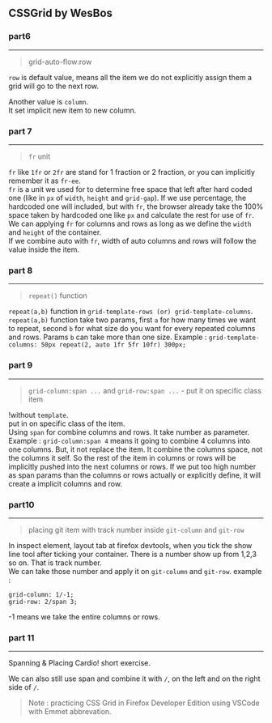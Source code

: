 CSSGrid by WesBos
--
### part6 
---
> grid-auto-flow:row

`row` is default value, means all the item we do not explicitly assign them a grid will go to the next row.

Another value is `column`.<br /> It set implicit new item to new column.

### part 7
---
> `fr` unit

`fr` like `1fr` or `2fr` are stand for 1 fraction or 2 fraction, or you can implicitly remember it as `fr-ee`. <br /> 
`fr` is a unit we used for to determine free space that left after hard coded one (like in `px` of `width`, `height` and `grid-gap`). If we use percentage, the hardcoded one will included, but with `fr`, the browser already take the 100% space taken by hardcoded one like `px` and calculate the rest for use of `fr`. <br /> 
We can applying `fr` for columns and rows as long as we define the `width` and `height` of the container. <br /> 
If we combine auto with `fr`, width of auto columns and rows will follow the value inside the item.

### part 8
---
> `repeat()` function

`repeat(a,b)` function in `grid-template-rows (or) grid-template-columns`. <br/>
`repeat(a,b)` function take two params, first `a` for how many times we want to repeat, second `b` for what size do you want for every repeated columns and rows. Params `b` can take more than one size. Example : `grid-template-columns: 50px repeat(2, auto 1fr 5fr 10fr) 300px;`

### part 9
---
> `grid-column:span ...` and `grid-row:span ...`  - put it on specific class item

!without `template`. <br/>
put in on specific class of the item. <br/>
Using `span` for combine columns and rows. It take number as parameter. Example : `grid-column:span 4` means it going to combine 4 columns into one columns. But, it not replace the item. It combine the columns space, not the columns it self. So the rest of the item in columns or rows will be implicitly pushed into the next columns or rows. If we put too high number as span params than the columns or rows actually or explicitly define, it will create a implicit columns and row.

### part10
---

> placing git item with track number inside `git-column` and `git-row`

In inspect element, layout tab at firefox devtools, when you tick the show line tool after ticking your container. There is a number show up from 1,2,3 so on. That is track number. <br/>
We can take those number and apply it on `git-column` and `git-row`.
example :

```
grid-column: 1/-1;
grid-row: 2/span 3;
```
-1 means we take the entire columns or rows.

### part 11
---
Spanning & Placing Cardio! short exercise.

We can also still use span and combine it with `/`, on the left and on the right side of `/`.
> Note : practicing CSS Grid in Firefox Developer Edition using VSCode with Emmet abbrevation.